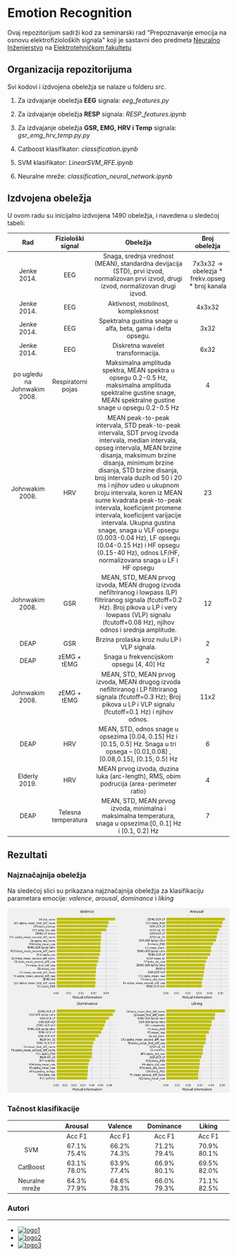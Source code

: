 # Emotion Recognition

Ovaj repozitorijum sadrži kod za seminarski rad "Prepoznavanje emocija na osnovu elektrofizioloških signala" koji je sastavni deo predmeta [Neuralno Inženjerstvo](http://automatika.etf.bg.ac.rs/sr/13m051ni) na [Elektrotehničkom fakultetu](https://www.etf.bg.ac.rs/)

## Organizacija repozitorijuma

Svi kodovi i izdvojena obeležja se nalaze u folderu *src*. 

1. Za izdvajanje obeležja **EEG** signala: *eeg_features.py*

2. Za izdvajanje obeležja **RESP** signala: *RESP_features.ipynb*

3. Za izdvajanje obeležja **GSR, EMG, HRV i Temp** signala: *gsr_emg_hrv_temp.py.py*

4. Catboost klasifikator: *classification.ipynb*

5. SVM klasifikator: *LinearSVM_RFE.ipynb*
 
6. Neuralne mreže: *classification_neural_network.ipynb* 

## Izdvojena obeležja

U ovom radu su inicijalno izdvojena 1490 obeležja, i navedena u sledećoj tabeli:

| Rad       | Fiziološki signal           | Obeležja  | Broj obeležja|
| :-------------: |:-------------:| :-----:|:-----:|
| Jenke 2014.      | EEG | Snaga, srednja vrednost (MEAN), standardna devijacija (STD), prvi izvod, normalizovan prvi izvod, drugi izvod, normalizovan drugi izvod. |7x3x32 -> obelezja * frekv.opseg * broj kanala|
| Jenke 2014.      | EEG      |   Aktivnost, mobilnost, kompleksnost|4x3x32|
| Jenke 2014. | EEG      |   Spektralna gustina snage u alfa, beta, gama i delta opsegu. |3x32|
| Jenke 2014.      | EEG | Diskretna wavelet transformacija. |6x32|
| po ugledu na Johnwakim 2008.      | Respiratorni pojas   |   Maksimalna amplituda spektra, MEAN spektra u opsegu 0.2-0.5 Hz, maksimalna amplituda spektralne gustine snage, MEAN spektralne gustine snage u opsegu 0.2-0.5 Hz|4|
| Johnwakim 2008.| HRV    |MEAN peak-to-peak intervala, STD peak-to-peak intervala, SDT prvog izvoda intervala, median intervala, opseg intervala, MEAN brzine disanja, maksimum brzine disanja, minimum brzine disanja, STD brzine disanja, broj intervala duzih od 50 i 20 ms i njihov udeo u ukupnom broju intervala, koren iz MEAN sume kvadrata peak-to-peak intervala, koeficijent promene intervala, koeficijent varijacije intervala. Ukupna gustina snage, snaga u VLF opsegu (0.003-0.04 Hz), LF opsegu (0.04-0.15 Hz) i HF opsegu (0.15-40 Hz), odnos LF/HF, normalizovana snaga u LF i HF opsegu|23|
| Johnwakim 2008.    | GSR | MEAN, STD, MEAN prvog izvoda, MEAN drugog izvoda nefiltriranog i lowpass (LP) filtriranog signala (fcutoff=0.2 Hz). Broj pikova u LP i very lowpass (VLP) signalu (fcutoff=0.08 Hz), njihov odnos i srednja amplitude.|12|
| DEAP   | GSR     |  Brzina prolaska kroz nulu LP i VLP signala. |2|
| DEAP | zEMG + tEMG    |   Snaga u frekvencijskom opsegu [4, 40] Hz|2|
| Johnwakim 2008.|   zEMG + tEMG   | MEAN, STD, MEAN prvog izvoda, MEAN drugog izvoda nefiltriranog i LP filtriranog signala (fcutoff=0.3 Hz); Broj pikova u LP i VLP signalu (fcutoff=0.1 Hz) i njihov odnos.|11x2|
| DEAP     | HRV          | MEAN, STD, odnos snage u opsezima [0.04, 0.15] Hz i [0.15, 0.5] Hz. Snaga u tri opsega – [0.01,0.08] , [0.08,0.15], [0.15, 0.5]   Hz|6|
| Elderly 2019. | HRV     |  MEAN prvog izvoda, duzina luka (arc-length), RMS, obim podrucija (area-perimeter ratio)|4|
| DEAP | Telesna temperatura     |    MEAN, STD, MEAN prvog izvoda, minimalna i maksimalna temperatura, snaga u opsezima:[0, 0.1] Hz i [0.1, 0.2] Hz|7|


## Rezultati

### Najznačajnija obeležja

Na sledećoj slici su prikazana najznačajnija obeležja za klasifikaciju parametara emocije: *valence*, *arousal*, *dominance* i *liking*

![sl1](https://github.com/nebojsa55/EmotionRecognition/blob/master/pics/feature_info.png)

### Tačnost klasifikacije


|      |   **Arousal**        | **Valence**  | **Dominance**|**Liking** | 
| :-------------: |:-------------:| :-----:|:------:|:------: | 
|   | Acc   F1 | Acc   F1 |Acc   F1|Acc   F1| 
| SVM|67.1% 75.4% |66.2% 74.3% |71.2% 79.4% | 70.9% 80.1%| 
| CatBoost      |63.1% 78.0% |  63.9% 77.4%| 66.9% 80.1%|69.5% 82.0%|  
| Neuralne mreže | 64.3% 77.9%|64.6% 78.3% | 66.0% 79.3% |71.1% 82.5%|  
### Autori
------------
* [![logo1](https://img.shields.io/github/followers/cokoladnomleko?label=Tamara%20Stajic&style=social)](https://github.com/cokoladnomleko)
* [![logo2](https://img.shields.io/github/followers/doxiekong?label=Jelena%20Jovanovic&style=social)](https://github.com/doxiekong)
* [![logo3](https://img.shields.io/github/followers/nebojsa55?label=nebojsa%20Jovanovic&style=social)](https://github.com/nebojsa55)
